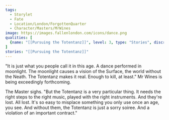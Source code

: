 ```yaml
---
tags:
  - Storylet
  - Fate
  - Location/London/ForgottenQuarter
  - Character/Masters/MrWines
image: https://images.fallenlondon.com/icons/dance.png
qualities: [
  {name: "[[Pursuing the Totentanz]]", level: 3, type: "Stories", discrete: true, icon: "https://images.fallenlondon.com/icons/dancetcsmall.png", description: "A mysterious dance desired by Mr Wines."}
]
stories: "[[Pursuing the Totentanz]]"
---
```

"It is just what you people call it in this age. A dance performed in moonlight. The moonlight causes a vision of the Surface, the world without the Neath. The Totentanz makes it real. Enough to kill, at least." Mr Wines is being exceedingly forthcoming.

The Master sighs. "But the Totentanz is a very particular thing. It needs the right steps to the right music, played with the right instruments. And they're lost. All lost. It's so easy to misplace something you only use once an age, you see. And without them, the Totentanz is just a sorry soiree. And a violation of an important contract."

